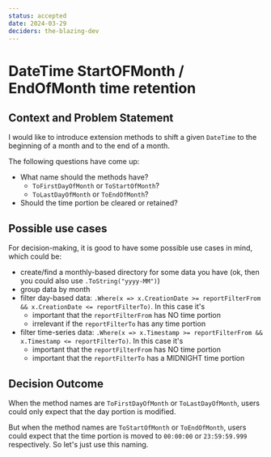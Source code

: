 ```yaml
---
status: accepted
date: 2024-03-29
deciders: the-blazing-dev
---
```


# DateTime StartOFMonth / EndOfMonth time retention

## Context and Problem Statement

I would like to introduce extension methods to shift a given `DateTime` to the beginning of a month and to the end of a
month.

The following questions have come up:

* What name should the methods have?
    * `ToFirstDayOfMonth` or `ToStartOfMonth`?
    * `ToLastDayOfMonth` or `ToEndOfMonth`?
* Should the time portion be cleared or retained?

## Possible use cases

For decision-making, it is good to have some possible use cases in mind, which could be:

* create/find a monthly-based directory for some data you have (ok, then you could also use `.ToString("yyyy-MM")`)
* group data by month
* filter day-based data: `.Where(x => x.CreationDate >= reportFilterFrom && x.CreationDate <= reportFilterTo)`. In this
  case it's
    * important that the `reportFilterFrom` has NO time portion
    * irrelevant if the `reportFilterTo` has any time portion
* filter time-series data: `.Where(x => x.Timestamp >= reportFilterFrom && x.Timestamp <= reportFilterTo)`. In this case
  it's
    * important that the `reportFilterFrom` has NO time portion
    * important that the `reportFilterTo` has a MIDNIGHT time portion

## Decision Outcome

When the method names are `ToFirstDayOfMonth` or `ToLastDayOfMonth`, users could only expect that the day portion is
modified.

But when the method names are `ToStartOfMonth` or `ToEndOfMonth`, users could expect that the time portion is moved
to `00:00:00` or `23:59:59.999` respectively. So let's just use this naming.